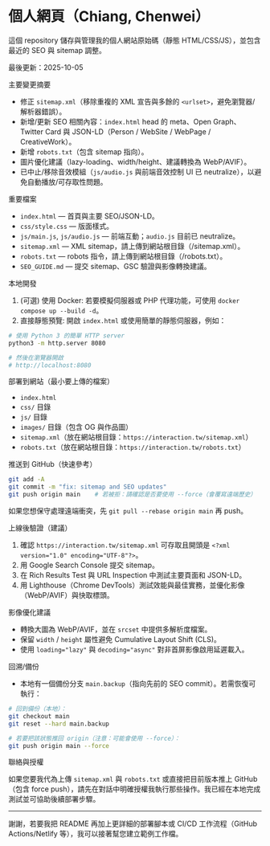# 個人網頁（Chiang, Chenwei）

這個 repository 儲存與管理我的個人網站原始碼（靜態 HTML/CSS/JS），並包含最近的 SEO 與 sitemap 調整。

最後更新：2025-10-05

主要變更摘要
- 修正 `sitemap.xml`（移除重複的 XML 宣告與多餘的 `<urlset>`，避免瀏覽器/解析器錯誤）。
- 新增/更新 SEO 相關內容：`index.html` head 的 meta、Open Graph、Twitter Card 與 JSON-LD（Person / WebSite / WebPage / CreativeWork）。
- 新增 `robots.txt`（包含 sitemap 指向）。
- 圖片優化建議（lazy-loading、width/height、建議轉換為 WebP/AVIF）。
- 已中止/移除音效模組（`js/audio.js` 與前端音效控制 UI 已 neutralize），以避免自動播放/可存取性問題。

重要檔案
- `index.html` — 首頁與主要 SEO/JSON-LD。
- `css/style.css` — 版面樣式。
- `js/main.js`, `js/audio.js` — 前端互動；`audio.js` 目前已 neutralize。
- `sitemap.xml` — XML sitemap，請上傳到網站根目錄（/sitemap.xml）。
- `robots.txt` — robots 指令，請上傳到網站根目錄（/robots.txt）。
- `SEO_GUIDE.md` — 提交 sitemap、GSC 驗證與影像轉換建議。

本地開發

1. (可選) 使用 Docker: 若要模擬伺服器或 PHP 代理功能，可使用 `docker compose up --build -d`。
2. 直接靜態預覽: 開啟 `index.html` 或使用簡單的靜態伺服器，例如：

```bash
# 使用 Python 3 的簡單 HTTP server
python3 -m http.server 8080

# 然後在瀏覽器開啟
# http://localhost:8080
```

部署到網站（最小要上傳的檔案）

- `index.html`
- `css/` 目錄
- `js/` 目錄
- `images/` 目錄（包含 OG 與作品圖）
- `sitemap.xml`（放在網站根目錄：`https://interaction.tw/sitemap.xml`）
- `robots.txt`（放在網站根目錄：`https://interaction.tw/robots.txt`）

推送到 GitHub（快速參考）

```bash
git add -A
git commit -m "fix: sitemap and SEO updates"
git push origin main    # 若被拒：請確認是否要使用 --force（會覆寫遠端歷史）
```

如果您想保守處理遠端衝突，先 `git pull --rebase origin main` 再 push。

上線後驗證（建議）

1. 確認 `https://interaction.tw/sitemap.xml` 可存取且開頭是 `<?xml version="1.0" encoding="UTF-8"?>`。
2. 用 Google Search Console 提交 sitemap。  
3. 在 Rich Results Test 與 URL Inspection 中測試主要頁面和 JSON-LD。  
4. 用 Lighthouse（Chrome DevTools）測試效能與最佳實務，並優化影像（WebP/AVIF）與快取標頭。

影像優化建議
- 轉換大圖為 WebP/AVIF，並在 `srcset` 中提供多解析度檔案。  
- 保留 `width` / `height` 屬性避免 Cumulative Layout Shift (CLS)。  
- 使用 `loading="lazy"` 與 `decoding="async"` 對非首屏影像啟用延遲載入。

回溯/備份

- 本地有一個備份分支 `main.backup`（指向先前的 SEO commit）。若需恢復可執行：

```bash
# 回到備份（本地）：
git checkout main
git reset --hard main.backup

# 若要把該狀態推回 origin（注意：可能會使用 --force）：
git push origin main --force
```

聯絡與授權

如果您要我代為上傳 `sitemap.xml` 與 `robots.txt` 或直接把目前版本推上 GitHub（包含 force push），請先在對話中明確授權我執行那些操作。我已經在本地完成測試並可協助後續部署步驟。

---

謝謝，若要我把 README 再加上更詳細的部署腳本或 CI/CD 工作流程（GitHub Actions/Netlify 等），我可以接著幫您建立範例工作檔。
